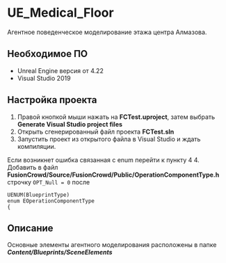 # UE_Medical_Floor
Агентное поведенческое моделирование этажа центра Алмазова.

## Необходимое ПО
* Unreal Engine версия от 4.22
* Visual Studio 2019

## Настройка проекта
1. Правой кнопкой мыши нажать на **FCTest.uproject**, затем выбрать **Generate Visual Studio project files**
2. Открыть сгенерированный файл проекта **FCTest.sln**
3. Запустить проект из открытого файла в Visual Studio и ждать компиляции.

Если возникнет ошибка связанная с enum перейти к пункту 4
4. Добавить в файл **FusionCrowd/Source/FusionCrowd/Public/OperationComponentType.h** строчку ```OPT_Null = 0``` после

```
UENUM(BlueprintType)
enum EOperationComponentType
{
```

## Описание
Основные элементы агентного моделирования расположены в папке ***Content/Blueprints/SceneElements***
